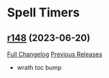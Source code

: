 # <DBM> Spell Timers

## [r148](https://github.com/DeadlyBossMods/DBM-SpellTimers/tree/r148) (2023-06-20)
[Full Changelog](https://github.com/DeadlyBossMods/DBM-SpellTimers/compare/r147...r148) [Previous Releases](https://github.com/DeadlyBossMods/DBM-SpellTimers/releases)

- wrath toc bump  
